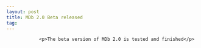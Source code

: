 ```yaml
---
layout: post
title: MDb 2.0 Beta released
tag: 
---
```



                <p>The beta version of MDb 2.0 is tested and finished</p>
            
